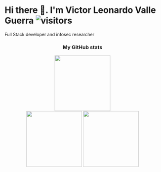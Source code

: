 <!--
**victorlvg678/victorlvg678** is a ✨ _special_ ✨ repository because its `README.md` (this file) appears on your GitHub profile.
-->
# Hi there 👏. I'm Victor Leonardo Valle Guerra ![visitors](https://visitor-badge.glitch.me/badge?page_id=victorlvg678.victorlvg678)
<span>Full Stack developer and infosec researcher </span>
<h3 align="center">My GitHub stats</h3>
<div align="center">
  <img height="180em" src="https://github-readme-streak-stats.herokuapp.com/?user=victorlvg678&theme=white-blue)" />
</div>
<div align="center">
  <img height="180em" src="https://github-readme-stats.vercel.app/api?username=victorlvg678&show_icons=true&hide_border=true&&count_private=true&include_all_commits=false" />
  <img height="180em" src="https://github-readme-stats.vercel.app/api/top-langs/?username=victorlvg678&theme=white-blue&show_icons=true&count_private=true&include_all_commits=true" />
</div>
